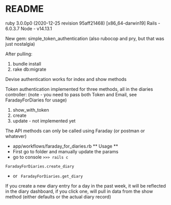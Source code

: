 # README

ruby 3.0.0p0 (2020-12-25 revision 95aff21468) [x86_64-darwin19]
Rails - 6.0.3.7
Node - v14.13.1

New gem: simple_token_authentication
(also rubocop and pry, but that was just nostalgia)

After pulling:
1. bundle install
2. rake db:migrate

Devise authentication works for index and show methods

Token authentication implemented for three methods, all in the diaries controller:
(note - you need to pass both Token and Email, see FaradayForDiaries for usage)
1. show_with_token
2. create
3. update - not implemented yet

The API methods can only be called using Faraday (or postman or whatever)
- app/workflows/faraday_for_diaries.rb
** Usage **
- First go to folder and manually update the params
- go to console
` >>> rails c `

` FaradayForDiaries.create_diary `
- or
` FaradayForDiaries.get_diary`

If you create a new diary entry for a day in the past week, it will be reflected in the
diary dashboard, if you click one, will pull in data from the show method (either defaults or the actual diary record)

